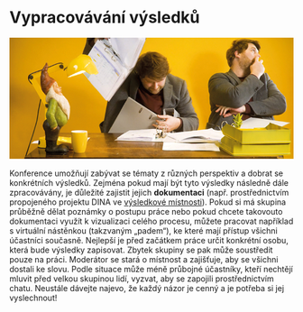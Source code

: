 # Vypracovávání výsledků

![](../../.gitbook/assets/gitbook_kollaborieren_750x320.jpg)

Konference umožňují zabývat se tématy z různých perspektiv a dobrat se konkrétních výsledků. Zejména pokud mají být tyto výsledky následně dále zpracovávány, je důležité zajistit jejich **dokumentaci** \(např. prostřednictvím propojeného projektu DINA ve [výsledkové místnosti](../../funktionalitaeten/rooms/#raumtyp)\). Pokud si má skupina průběžně dělat poznámky o postupu práce nebo pokud chcete takovouto dokumentaci využít k vizualizaci celého procesu, můžete pracovat například s virtuální nástěnkou \(takzvaným „padem“\), ke které mají přístup všichni účastníci současně. Nejlepší je před začátkem práce určit konkrétní osobu, která bude výsledky zapisovat. Zbytek skupiny se pak může soustředit pouze na práci. Moderátor se stará o místnost a zajišťuje, aby se všichni dostali ke slovu. Podle situace může méně průbojné účastníky, kteří nechtějí mluvit před velkou skupinou lidí, vyzvat, aby se zapojili prostřednictvím chatu. Neustále dávejte najevo, že každý názor je cenný a je potřeba si jej vyslechnout!

